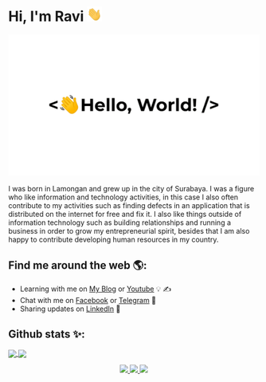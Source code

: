 # Hi, I'm Ravi <img src="https://raw.githubusercontent.com/rdp77/rdp77/master/wave.gif" width="30px">
![image](https://github.com/rdp77/rdp77/blob/master/greetings.gif)

I was born in Lamongan and grew up in the city of Surabaya. I was a figure who like information and technology activities, in this case I also often contribute to my activities such as finding defects in an application that is distributed on the internet for free and fix it. I also like things outside of information technology such as building relationships and running a business in order to grow my entrepreneurial spirit, besides that I am also happy to contribute developing human resources in my country.

## Find me around the web 🌎:
- Learning with me on <a href="https://www.backupotak.com/" target="_blank">My Blog</a> or <a href="https://www.youtube.com/channel/UCgy1w-3_8D1VMfarucu2lrA" target="_blank">Youtube</a> 💡 ✍
- Chat with me on <a href="https://web.facebook.com/ravidwiputra77/" target="_blank"> Facebook</a> or <a href="https://t.me/rdp77" target="_blank">Telegram</a> 💬
- Sharing updates on <a href="https://www.linkedin.com/in/rdp77/" target="_blank">LinkedIn</a> 💼

<!---## Donate to me 💖:
[![paypal.me/RaviDwiPutra77](https://ionicabizau.github.io/badges/paypal.svg)](https://www.paypal.me/RaviDwiPutra77)
![Keybase BTC](https://img.shields.io/keybase/btc/rdp77)-->

## Github stats ✨:
<a href="https://github.com/anuraghazra/github-readme-stats">
  <img align="center" src="https://github-readme-stats.vercel.app/api?username=rdp77&show_icons=true&hide_border=true&hide_title=true&count_private=true&include_all_commits=true" />
</a>
<a href="https://github.com/anuraghazra/github-readme-stats">
  <img align="center" src="https://github-readme-stats.vercel.app/api/top-langs/?username=rdp77&hide_border=true&layout=compact&hide=html" />
</a>

<p align="center">
<a href="https://img.shields.io/keybase/btc/rdp77" target="_blank">
  <img src="https://img.shields.io/badge/donate-Bitcoin-FDD023?logo=bitcoin&style=for-the-badge">
</a>
<a href="https://saweria.co/rdp77" target="_blank">
  <img src="https://img.shields.io/badge/donate-Saweria-8bd3dd?logo=github-sponsors&style=for-the-badge">
</a>
<a href="https://ko-fi.com/rdp77" target="_blank">
  <img src="https://img.shields.io/badge/donate-buymeacoffee-ff5f5f?logo=ko-fi&style=for-the-badge">
</a>
</p>
